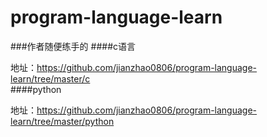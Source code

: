 # program-language-learn
###作者随便练手的
####c语言

地址：https://github.com/jianzhao0806/program-language-learn/tree/master/c<br>
####python

地址：https://github.com/jianzhao0806/program-language-learn/tree/master/python
